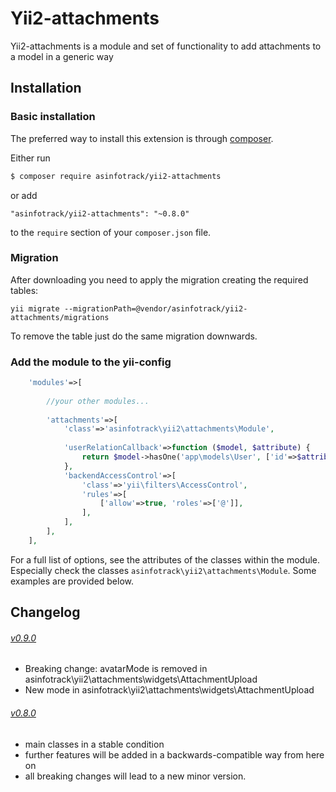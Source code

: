 # Yii2-attachments
Yii2-attachments is a module and set of functionality to add attachments to a model in a generic way

## Installation

### Basic installation

The preferred way to install this extension is through [composer](http://getcomposer.org/download/).

Either run

```bash
$ composer require asinfotrack/yii2-attachments
```

or add

```
"asinfotrack/yii2-attachments": "~0.8.0"
```

to the `require` section of your `composer.json` file.

### Migration
    
After downloading you need to apply the migration creating the required tables:

    yii migrate --migrationPath=@vendor/asinfotrack/yii2-attachments/migrations
    
To remove the table just do the same migration downwards.

### Add the module to the yii-config

```php
    'modules'=>[
        
        //your other modules...
        
        'attachments'=>[
            'class'=>'asinfotrack\yii2\attachments\Module',
            
            'userRelationCallback'=>function ($model, $attribute) {
                return $model->hasOne('app\models\User', ['id'=>$attribute]);
            },
            'backendAccessControl'=>[
                'class'=>'yii\filters\AccessControl',
                'rules'=>[
                    ['allow'=>true, 'roles'=>['@']],
                ],
            ],
        ],
    ],
```

For a full list of options, see the attributes of the classes within the module. Especially check the classes
`asinfotrack\yii2\attachments\Module`. Some examples are provided below.

## Changelog

###### [v0.9.0](https://github.com/asinfotrack/yii2-attachments/releases/tag/0.9.0)
 - Breaking change: avatarMode is removed in asinfotrack\yii2\attachments\widgets\AttachmentUpload 
 - New mode in asinfotrack\yii2\attachments\widgets\AttachmentUpload

###### [v0.8.0](https://github.com/asinfotrack/yii2-attachments/releases/tag/0.8.0)
- main classes in a stable condition
- further features will be added in a backwards-compatible way from here on
- all breaking changes will lead to a new minor version.
